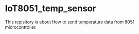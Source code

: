 # IoT8051_temp_sensor
This repisitory is about How to send temperature data from 8051 microcontroller.

